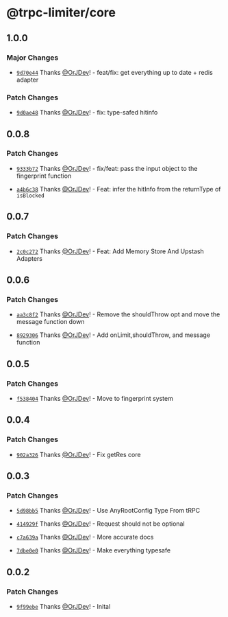 # @trpc-limiter/core

## 1.0.0

### Major Changes

- [`9d70e44`](https://github.com/OrJDev/trpc-limiter/commit/9d70e44d0b52a5d9f658fb3b7a0d734f791377f7) Thanks [@OrJDev](https://github.com/OrJDev)! - feat/fix: get everything up to date + redis adapter

### Patch Changes

- [`9d0ae48`](https://github.com/OrJDev/trpc-limiter/commit/9d0ae48654b9f9a7fcd88396a87af7175c129c22) Thanks [@OrJDev](https://github.com/OrJDev)! - fix: type-safed hitinfo

## 0.0.8

### Patch Changes

- [`9333b72`](https://github.com/OrJDev/trpc-limiter/commit/9333b726a8408be1082cad91e194d312176d8112) Thanks [@OrJDev](https://github.com/OrJDev)! - fix/feat: pass the input object to the fingerprint function

- [`a4b6c38`](https://github.com/OrJDev/trpc-limiter/commit/a4b6c38c9a3a04f042dd5a7b7b20af710ec4801f) Thanks [@OrJDev](https://github.com/OrJDev)! - Feat: infer the hitInfo from the returnType of `isBlocked`

## 0.0.7

### Patch Changes

- [`2c0c272`](https://github.com/OrJDev/trpc-limiter/commit/2c0c2727a6922f77e1734bd517fa685ae33d7224) Thanks [@OrJDev](https://github.com/OrJDev)! - Feat: Add Memory Store And Upstash Adapters

## 0.0.6

### Patch Changes

- [`aa3c8f2`](https://github.com/OrJDev/trpc-limiter/commit/aa3c8f263084c093f4884719a41e1c5ec8176ca4) Thanks [@OrJDev](https://github.com/OrJDev)! - Remove the shouldThrow opt and move the message function down

- [`8929306`](https://github.com/OrJDev/trpc-limiter/commit/89293062d488ab352e44b246ada2436341bb9a0c) Thanks [@OrJDev](https://github.com/OrJDev)! - Add onLimit,shouldThrow, and message function

## 0.0.5

### Patch Changes

- [`f538404`](https://github.com/OrJDev/trpc-limiter/commit/f5384047ca6815b67f87dc912b82e1f154e65d04) Thanks [@OrJDev](https://github.com/OrJDev)! - Move to fingerprint system

## 0.0.4

### Patch Changes

- [`902a326`](https://github.com/OrJDev/trpc-limiter/commit/902a3267e207bf795398a2429601e14c5c069be0) Thanks [@OrJDev](https://github.com/OrJDev)! - Fix getRes core

## 0.0.3

### Patch Changes

- [`5d98bb5`](https://github.com/OrJDev/trpc-limiter/commit/5d98bb54f4ecd0294ee3343c6e7f34923d340677) Thanks [@OrJDev](https://github.com/OrJDev)! - Use AnyRootConfig Type From tRPC

- [`414929f`](https://github.com/OrJDev/trpc-limiter/commit/414929f88a3981defd8e791624072f2f822ee7cc) Thanks [@OrJDev](https://github.com/OrJDev)! - Request should not be optional

- [`c7a639a`](https://github.com/OrJDev/trpc-limiter/commit/c7a639a8e18f797cd2562e9909a87531030d6a09) Thanks [@OrJDev](https://github.com/OrJDev)! - More accurate docs

- [`7dbe0e0`](https://github.com/OrJDev/trpc-limiter/commit/7dbe0e0f958238bdf97776bf64e30cae6966fa6f) Thanks [@OrJDev](https://github.com/OrJDev)! - Make everything typesafe

## 0.0.2

### Patch Changes

- [`9f99ebe`](https://github.com/OrJDev/trpc-limiter/commit/9f99ebec665f92928eef2b5af3f5ce277070e3ec) Thanks [@OrJDev](https://github.com/OrJDev)! - Inital
